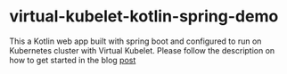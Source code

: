 # virtual-kubelet-kotlin-spring-demo
This a Kotlin web app built with spring boot and configured to run on Kubernetes cluster with Virtual Kubelet.
Please follow the description on how to get started in the blog [post](https://dev.to/adipolak/kubernetes-and-virtual-kubelet-in-a-nutshell-gn4)


